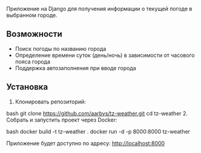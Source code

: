 
Приложение на Django для получения информации о текущей погоде в выбранном городе.

## Возможности

- Поиск погоды по названию города
- Определение времени суток (день/ночь) в зависимости от часового пояса города
- Поддержка автозаполнения при вводе города

## Установка

1. Клонировать репозиторий:

bash
git clone https://github.com/aarbys/tz-weather.git
cd tz-weather
2. Собрать и запустить проект через Docker:

bash
docker build -t tz-weather .
docker run -d -p 8000:8000 tz-weather

Приложение будет доступно по адресу: [http://localhost:8000](http://localhost:8000)
